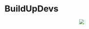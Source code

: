 # BuildUpDevs

<p align="center">
  <a href="#" alt="BuildUpDevs Logo" width="200"><img src="https://buildupdevs.com/assets/images/logo.png"></a>
</p>
